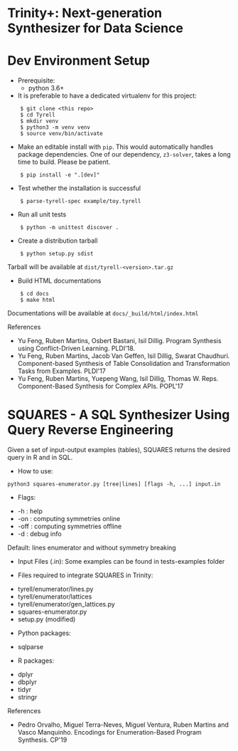 # Trinity+: Next-generation Synthesizer for Data Science

Dev Environment Setup
=====================
- Prerequisite:
    - python 3.6+  
- It is preferable to have a dedicated virtualenv for this project:
```
    $ git clone <this repo>
    $ cd Tyrell
    $ mkdir venv
    $ python3 -m venv venv
    $ source venv/bin/activate
```
- Make an editable install with `pip`. This would automatically handles package dependencies. One of our dependency, `z3-solver`, takes a long time to build. Please be patient.
```
    $ pip install -e ".[dev]"
```
- Test whether the installation is successful
```
    $ parse-tyrell-spec example/toy.tyrell
```
- Run all unit tests
```
    $ python -m unittest discover .
```
- Create a distribution tarball
```
    $ python setup.py sdist
```
  Tarball will be available at `dist/tyrell-<version>.tar.gz`
- Build HTML documentations
```
    $ cd docs
    $ make html
```
  Documentations will be available at `docs/_build/html/index.html`

References
- Yu Feng, Ruben Martins, Osbert Bastani, Isil Dillig. Program Synthesis using Conflict-Driven Learning. PLDI'18.
- Yu Feng, Ruben Martins, Jacob Van Geffen, Isil Dillig, Swarat Chaudhuri. Component-based Synthesis of Table Consolidation and Transformation Tasks from Examples. PLDI'17
- Yu Feng, Ruben Martins, Yuepeng Wang, Isil Dillig, Thomas W. Reps. Component-Based Synthesis for Complex APIs. POPL'17

# SQUARES - A SQL Synthesizer Using Query Reverse Engineering

Given a set of input-output examples (tables), SQUARES returns the desired query in R and in SQL.

- How to use:

```
python3 squares-enumerator.py [tree|lines] [flags -h, ...] input.in
```

- Flags:
 + -h : help
 + -on : computing symmetries online
 + -off : computing symmetries offline
 + -d : debug info

Default: lines enumerator and without symmetry breaking

- Input Files (.in): Some examples can be found in tests-examples folder

- Files required to integrate SQUARES in Trinity:
 + tyrell/enumerator/lines.py
 + tyrell/enumerator/lattices
 + tyrell/enumerator/gen_lattices.py
 + squares-enumerator.py
 + setup.py (modified)


- Python packages:
 + sqlparse


- R packages:
 + dplyr
 + dbplyr
 + tidyr
 + stringr

References

 + Pedro Orvalho, Miguel Terra-Neves, Miguel Ventura, Ruben Martins and Vasco Manquinho. Encodings for Enumeration-Based Program Synthesis. CP'19
